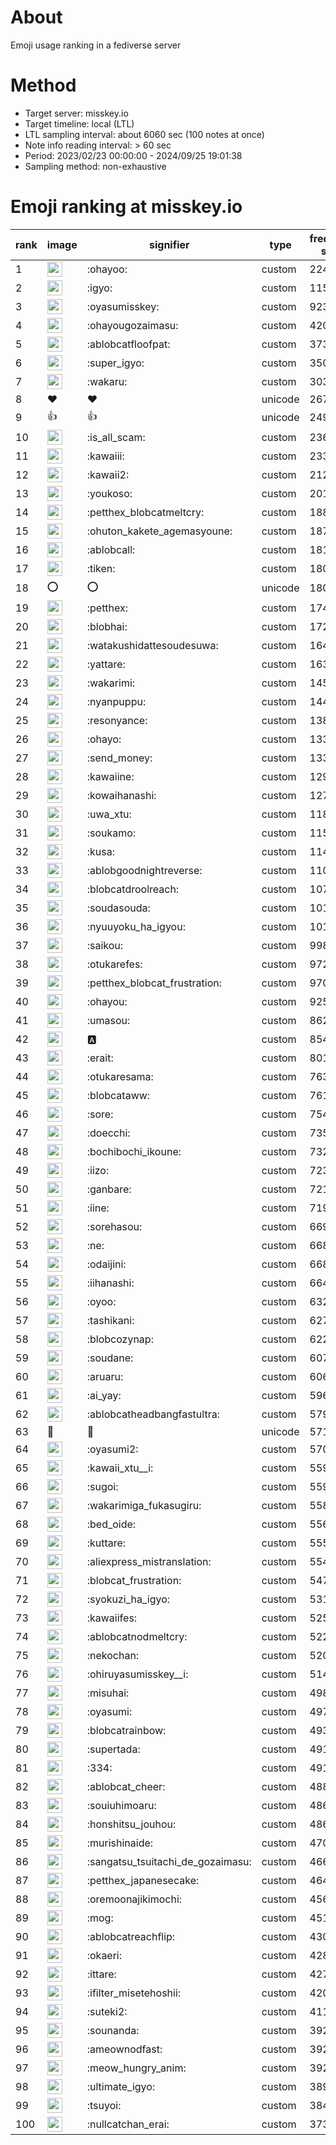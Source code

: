 # About
Emoji usage ranking in a fediverse server

# Method
- Target server: misskey.io
- Target timeline: local (LTL)
- LTL sampling interval: about 6060 sec (100 notes at once)
- Note info reading interval: > 60 sec
- Period: 2023/02/23 00:00:00 - 2024/09/25 19:01:38 
- Sampling method: non-exhaustive

# Emoji ranking at misskey.io

|rank|image|signifier|type|frequency score|
|----|----|----|----|----|
|1|<img height="24" src="https://misskey.io/emoji/ohayoo.webp">|:ohayoo:|custom|224020|
|2|<img height="24" src="https://misskey.io/emoji/igyo.webp">|:igyo:|custom|115725|
|3|<img height="24" src="https://misskey.io/emoji/oyasumisskey.webp">|:oyasumisskey:|custom|92347|
|4|<img height="24" src="https://misskey.io/emoji/ohayougozaimasu.webp">|:ohayougozaimasu:|custom|42058|
|5|<img height="24" src="https://misskey.io/emoji/ablobcatfloofpat.webp">|:ablobcatfloofpat:|custom|37393|
|6|<img height="24" src="https://misskey.io/emoji/super_igyo.webp">|:super_igyo:|custom|35036|
|7|<img height="24" src="https://misskey.io/emoji/wakaru.webp">|:wakaru:|custom|30353|
|8|❤|❤|unicode|26766|
|9|👍|👍|unicode|24990|
|10|<img height="24" src="https://misskey.io/emoji/is_all_scam.webp">|:is_all_scam:|custom|23625|
|11|<img height="24" src="https://misskey.io/emoji/kawaiii.webp">|:kawaiii:|custom|23380|
|12|<img height="24" src="https://misskey.io/emoji/kawaii2.webp">|:kawaii2:|custom|21286|
|13|<img height="24" src="https://misskey.io/emoji/youkoso.webp">|:youkoso:|custom|20125|
|14|<img height="24" src="https://misskey.io/emoji/petthex_blobcatmeltcry.webp">|:petthex_blobcatmeltcry:|custom|18837|
|15|<img height="24" src="https://misskey.io/emoji/ohuton_kakete_agemasyoune.webp">|:ohuton_kakete_agemasyoune:|custom|18754|
|16|<img height="24" src="https://misskey.io/emoji/ablobcall.webp">|:ablobcall:|custom|18170|
|17|<img height="24" src="https://misskey.io/emoji/tiken.webp">|:tiken:|custom|18055|
|18|⭕|⭕|unicode|18030|
|19|<img height="24" src="https://misskey.io/emoji/petthex.webp">|:petthex:|custom|17466|
|20|<img height="24" src="https://misskey.io/emoji/blobhai.webp">|:blobhai:|custom|17225|
|21|<img height="24" src="https://misskey.io/emoji/watakushidattesoudesuwa.webp">|:watakushidattesoudesuwa:|custom|16493|
|22|<img height="24" src="https://misskey.io/emoji/yattare.webp">|:yattare:|custom|16370|
|23|<img height="24" src="https://misskey.io/emoji/wakarimi.webp">|:wakarimi:|custom|14545|
|24|<img height="24" src="https://misskey.io/emoji/nyanpuppu.webp">|:nyanpuppu:|custom|14418|
|25|<img height="24" src="https://misskey.io/emoji/resonyance.webp">|:resonyance:|custom|13899|
|26|<img height="24" src="https://misskey.io/emoji/ohayo.webp">|:ohayo:|custom|13386|
|27|<img height="24" src="https://misskey.io/emoji/send_money.webp">|:send_money:|custom|13331|
|28|<img height="24" src="https://misskey.io/emoji/kawaiine.webp">|:kawaiine:|custom|12902|
|29|<img height="24" src="https://misskey.io/emoji/kowaihanashi.webp">|:kowaihanashi:|custom|12729|
|30|<img height="24" src="https://misskey.io/emoji/uwa_xtu.webp">|:uwa_xtu:|custom|11881|
|31|<img height="24" src="https://misskey.io/emoji/soukamo.webp">|:soukamo:|custom|11576|
|32|<img height="24" src="https://misskey.io/emoji/kusa.webp">|:kusa:|custom|11484|
|33|<img height="24" src="https://misskey.io/emoji/ablobgoodnightreverse.webp">|:ablobgoodnightreverse:|custom|11051|
|34|<img height="24" src="https://misskey.io/emoji/blobcatdroolreach.webp">|:blobcatdroolreach:|custom|10707|
|35|<img height="24" src="https://misskey.io/emoji/soudasouda.webp">|:soudasouda:|custom|10185|
|36|<img height="24" src="https://misskey.io/emoji/nyuuyoku_ha_igyou.webp">|:nyuuyoku_ha_igyou:|custom|10136|
|37|<img height="24" src="https://misskey.io/emoji/saikou.webp">|:saikou:|custom|9989|
|38|<img height="24" src="https://misskey.io/emoji/otukarefes.webp">|:otukarefes:|custom|9722|
|39|<img height="24" src="https://misskey.io/emoji/petthex_blobcat_frustration.webp">|:petthex_blobcat_frustration:|custom|9707|
|40|<img height="24" src="https://misskey.io/emoji/ohayou.webp">|:ohayou:|custom|9259|
|41|<img height="24" src="https://misskey.io/emoji/umasou.webp">|:umasou:|custom|8624|
|42|<img height="24" src="https://misskey.io/emoji/a.webp">|:a:|custom|8542|
|43|<img height="24" src="https://misskey.io/emoji/erait.webp">|:erait:|custom|8012|
|44|<img height="24" src="https://misskey.io/emoji/otukaresama.webp">|:otukaresama:|custom|7634|
|45|<img height="24" src="https://misskey.io/emoji/blobcataww.webp">|:blobcataww:|custom|7615|
|46|<img height="24" src="https://misskey.io/emoji/sore.webp">|:sore:|custom|7542|
|47|<img height="24" src="https://misskey.io/emoji/doecchi.webp">|:doecchi:|custom|7356|
|48|<img height="24" src="https://misskey.io/emoji/bochibochi_ikoune.webp">|:bochibochi_ikoune:|custom|7328|
|49|<img height="24" src="https://misskey.io/emoji/iizo.webp">|:iizo:|custom|7233|
|50|<img height="24" src="https://misskey.io/emoji/ganbare.webp">|:ganbare:|custom|7212|
|51|<img height="24" src="https://misskey.io/emoji/iine.webp">|:iine:|custom|7192|
|52|<img height="24" src="https://misskey.io/emoji/sorehasou.webp">|:sorehasou:|custom|6698|
|53|<img height="24" src="https://misskey.io/emoji/ne.webp">|:ne:|custom|6681|
|54|<img height="24" src="https://misskey.io/emoji/odaijini.webp">|:odaijini:|custom|6680|
|55|<img height="24" src="https://misskey.io/emoji/iihanashi.webp">|:iihanashi:|custom|6646|
|56|<img height="24" src="https://misskey.io/emoji/oyoo.webp">|:oyoo:|custom|6320|
|57|<img height="24" src="https://misskey.io/emoji/tashikani.webp">|:tashikani:|custom|6270|
|58|<img height="24" src="https://misskey.io/emoji/blobcozynap.webp">|:blobcozynap:|custom|6225|
|59|<img height="24" src="https://misskey.io/emoji/soudane.webp">|:soudane:|custom|6070|
|60|<img height="24" src="https://misskey.io/emoji/aruaru.webp">|:aruaru:|custom|6061|
|61|<img height="24" src="https://misskey.io/emoji/ai_yay.webp">|:ai_yay:|custom|5960|
|62|<img height="24" src="https://misskey.io/emoji/ablobcatheadbangfastultra.webp">|:ablobcatheadbangfastultra:|custom|5790|
|63|🎉|🎉|unicode|5715|
|64|<img height="24" src="https://misskey.io/emoji/oyasumi2.webp">|:oyasumi2:|custom|5701|
|65|<img height="24" src="https://misskey.io/emoji/kawaii_xtu__i.webp">|:kawaii_xtu__i:|custom|5599|
|66|<img height="24" src="https://misskey.io/emoji/sugoi.webp">|:sugoi:|custom|5593|
|67|<img height="24" src="https://misskey.io/emoji/wakarimiga_fukasugiru.webp">|:wakarimiga_fukasugiru:|custom|5585|
|68|<img height="24" src="https://misskey.io/emoji/bed_oide.webp">|:bed_oide:|custom|5568|
|69|<img height="24" src="https://misskey.io/emoji/kuttare.webp">|:kuttare:|custom|5551|
|70|<img height="24" src="https://misskey.io/emoji/aliexpress_mistranslation.webp">|:aliexpress_mistranslation:|custom|5542|
|71|<img height="24" src="https://misskey.io/emoji/blobcat_frustration.webp">|:blobcat_frustration:|custom|5472|
|72|<img height="24" src="https://misskey.io/emoji/syokuzi_ha_igyo.webp">|:syokuzi_ha_igyo:|custom|5312|
|73|<img height="24" src="https://misskey.io/emoji/kawaiifes.webp">|:kawaiifes:|custom|5250|
|74|<img height="24" src="https://misskey.io/emoji/ablobcatnodmeltcry.webp">|:ablobcatnodmeltcry:|custom|5223|
|75|<img height="24" src="https://misskey.io/emoji/nekochan.webp">|:nekochan:|custom|5209|
|76|<img height="24" src="https://misskey.io/emoji/ohiruyasumisskey__i.webp">|:ohiruyasumisskey__i:|custom|5142|
|77|<img height="24" src="https://misskey.io/emoji/misuhai.webp">|:misuhai:|custom|4980|
|78|<img height="24" src="https://misskey.io/emoji/oyasumi.webp">|:oyasumi:|custom|4974|
|79|<img height="24" src="https://misskey.io/emoji/blobcatrainbow.webp">|:blobcatrainbow:|custom|4935|
|80|<img height="24" src="https://misskey.io/emoji/supertada.webp">|:supertada:|custom|4919|
|81|<img height="24" src="https://misskey.io/emoji/334.webp">|:334:|custom|4912|
|82|<img height="24" src="https://misskey.io/emoji/ablobcat_cheer.webp">|:ablobcat_cheer:|custom|4881|
|83|<img height="24" src="https://misskey.io/emoji/souiuhimoaru.webp">|:souiuhimoaru:|custom|4869|
|84|<img height="24" src="https://misskey.io/emoji/honshitsu_jouhou.webp">|:honshitsu_jouhou:|custom|4869|
|85|<img height="24" src="https://misskey.io/emoji/murishinaide.webp">|:murishinaide:|custom|4702|
|86|<img height="24" src="https://misskey.io/emoji/sangatsu_tsuitachi_de_gozaimasu.webp">|:sangatsu_tsuitachi_de_gozaimasu:|custom|4662|
|87|<img height="24" src="https://misskey.io/emoji/petthex_japanesecake.webp">|:petthex_japanesecake:|custom|4643|
|88|<img height="24" src="https://misskey.io/emoji/oremoonajikimochi.webp">|:oremoonajikimochi:|custom|4562|
|89|<img height="24" src="https://misskey.io/emoji/mog.webp">|:mog:|custom|4510|
|90|<img height="24" src="https://misskey.io/emoji/ablobcatreachflip.webp">|:ablobcatreachflip:|custom|4303|
|91|<img height="24" src="https://misskey.io/emoji/okaeri.webp">|:okaeri:|custom|4288|
|92|<img height="24" src="https://misskey.io/emoji/ittare.webp">|:ittare:|custom|4272|
|93|<img height="24" src="https://misskey.io/emoji/ifilter_misetehoshii.webp">|:ifilter_misetehoshii:|custom|4208|
|94|<img height="24" src="https://misskey.io/emoji/suteki2.webp">|:suteki2:|custom|4114|
|95|<img height="24" src="https://misskey.io/emoji/sounanda.webp">|:sounanda:|custom|3924|
|96|<img height="24" src="https://misskey.io/emoji/ameownodfast.webp">|:ameownodfast:|custom|3924|
|97|<img height="24" src="https://misskey.io/emoji/meow_hungry_anim.webp">|:meow_hungry_anim:|custom|3921|
|98|<img height="24" src="https://misskey.io/emoji/ultimate_igyo.webp">|:ultimate_igyo:|custom|3898|
|99|<img height="24" src="https://misskey.io/emoji/tsuyoi.webp">|:tsuyoi:|custom|3849|
|100|<img height="24" src="https://misskey.io/emoji/nullcatchan_erai.webp">|:nullcatchan_erai:|custom|3734|
